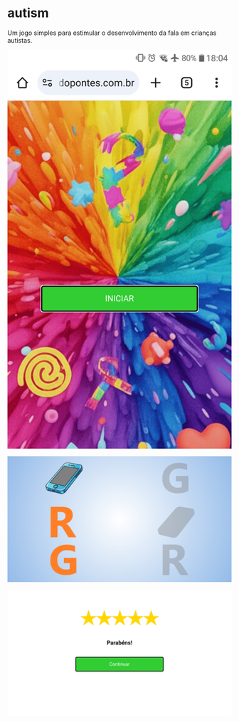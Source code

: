 # autism
Um jogo simples para estimular o desenvolvimento da fala em crianças autistas.

![](images/screen0.png)

![](images/screen1.png)

![](images/screen2.png)
